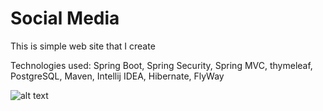 # Social Media

This is simple web site that I create

Technologies used: Spring Boot, Spring Security, Spring MVC, thymeleaf, PostgreSQL, Maven, Intellij IDEA, Hibernate, FlyWay

![alt text](socialGif.gif)
